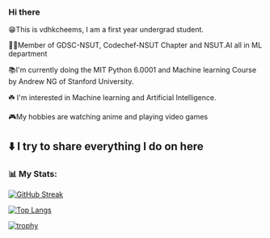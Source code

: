 ### Hi there 

😁This is vdhkcheems, I am a first year undergrad student.

👨‍🎓Member of GDSC-NSUT, Codechef-NSUT Chapter and NSUT.AI all in ML department 

📚I'm currently doing the MIT Python 6.0001 and Machine learning Course by Andrew NG of Stanford University.

☘️ I'm interested in Machine learning and Artificial Intelligence.

🎮My hobbies are watching anime and playing video games




⬇️ I try to share everything I do on here
---

### 📊 My Stats:
[![GitHub Streak](http://github-readme-streak-stats.herokuapp.com?user=vdhkcheems&theme=dark&background=000000)](https://git.io/streak-stats)

[![Top Langs](https://github-readme-stats.vercel.app/api/top-langs/?username=vdhkcheems&layout=compact&theme=vision-friendly-dark)](https://github.com/anuraghazra/github-readme-stats)

[![trophy](https://github-profile-trophy.vercel.app/?username=vdhkcheems&theme=onedark)](https://github.com/ryo-ma/github-profile-trophy)
<!--
**vdhkcheems/vdhkcheems** is a ✨ _special_ ✨ repository because its `README.md` (this file) appears on your GitHub profile.


Here are some ideas to get you started:

- 🔭 I’m currently working on ...
- 🌱 I’m currently learning ... 
- 👯 I’m looking to collaborate on ...
- 🤔 I’m looking for help with ...
- 💬 Ask me about ...
- 📫 How to reach me: ...
- 😄 Pronouns: ...
- ⚡ Fun fact: ...
-->

